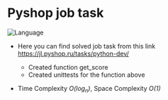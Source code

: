 # Pyshop job task
![Language](https://img.shields.io/badge/language-Python-green.svg)&nbsp;

* Here you can find solved job task from this link https://jl.pyshop.ru/tasks/python-dev/
    * Created function get_score
    * Created unittests for the function above


* Time Complexity _O(log<sub>n</sub>)_, Space Complexity _O(1)_
